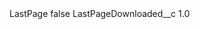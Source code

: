 <?xml version="1.0" encoding="UTF-8"?>
<CustomMetadata xmlns="http://soap.sforce.com/2006/04/metadata" xmlns:xsi="http://www.w3.org/2001/XMLSchema-instance" xmlns:xsd="http://www.w3.org/2001/XMLSchema">
    <label>LastPage</label>
    <protected>false</protected>
    <values>
        <field>LastPageDownloaded__c</field>
        <value xsi:type="xsd:double">1.0</value>
    </values>
</CustomMetadata>
